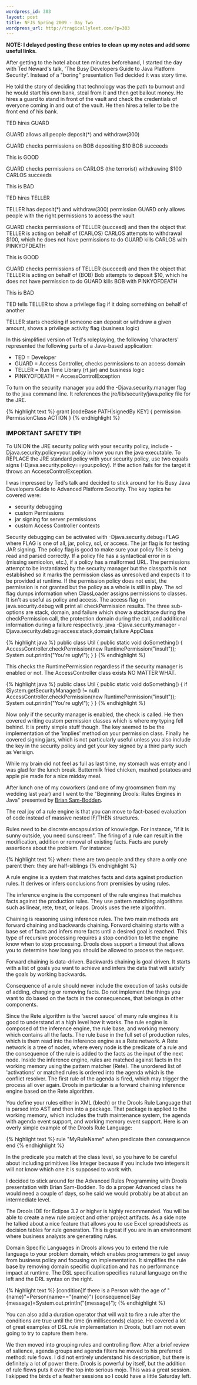 ```yaml
--- 
wordpress_id: 303
layout: post
title: NFJS Spring 2009 - Day Two
wordpress_url: http://tragicallyleet.com/?p=303
---
```


**NOTE: I delayed posting these entries to clean up my notes and add some useful links.**

After getting to the hotel about ten minutes beforehand, I started the day with Ted Neward's talk, 'The Busy Developers Guide to Java Platform Security'. Instead of a "boring" presentation Ted decided it was story time.

He told the story of deciding that technology was the path to burnout and he would start his own bank, steal from it and then get bailout money. He hires a guard to stand in front of the vault and check the credentials of everyone coming in and out of the vault. He then hires a teller to be the front end of his bank.

TED hires GUARD

GUARD allows all people deposit(\*) and withdraw(300)

GUARD checks permissions on BOB depositing $10
BOB succeeds

This is GOOD

GUARD checks permissions on CARLOS (the terrorist) withdrawing $100
CARLOS succeeds 

This is BAD

TED hires TELLER

TELLER has deposit(\*) and withdraw(300) permission
GUARD only allows people with the right permissions to access the vault

GUARD checks permissions of TELLER (succeed) and then the object that TELLER is acting on behalf of (CARLOS)
CARLOS attempts to withdrawal $100, which he does not have permissions to do
GUARD kills CARLOS with PINKYOFDEATH 

This is GOOD

GUARD checks permissions of TELLER (succeed) and then the object that TELLER is acting on behalf of (BOB)
Bob attempts to deposit $10, which he does not have permission to do
GUARD kills BOB with PINKYOFDEATH

This is BAD

TED tells TELLER to show a privilege flag if it doing something on behalf of another

TELLER starts checking if someone can deposit or withdraw a given amount, shows a privilege activity flag (business logic)

In this simplified version of Ted's roleplaying, the following 'characters' represented the following parts of a Java-based application:

- TED = Developer </li>
- GUARD = Access Controller, checks permissions to an access domain
- TELLER = Run Time Library (rt.jar) and business logic
- PINKYOFDEATH = AccessControlException

To turn on the security manager you add the -Djava.security.manager flag to the java command line. It references the jre/lib/security/java.policy file for the JRE. 

{% highlight text %} 
grant [codeBase PATH|signedBy KEY] { 
permission PermissionClass ACTION 
} 
{% endhighlight %} 

### IMPORTANT SAFETY TIP!

To UNION the JRE security policy with your security policy, include -Djava.security.policy=your.policy in how you run the java executable. To REPLACE the JRE standard policy with your security policy, use two equals signs (-Djava.security.policy==your.policy). If the action fails for the target it throws an AccessControlException.

I was impressed by Ted's talk and decided to stick around for his Busy Java Developers Guide to Advanced Platform Security. The key topics he covered were:

- security debugging
- custom Permissions
- jar signing for server permissions
- custom Access Controller contexts

Security debugging can be activated with -Djava.security.debug=FLAG where FLAG is one of all, jar, policy, scl, or access. The jar flag is for testing JAR signing. The policy flag is good to make sure your policy file is being read and parsed correctly. If a policy file has a syntactical error in is (missing semicolon, etc.), if a policy has a malformed URL. The permissions attempt to be instantiated by the security manager but the classpath is not established so it marks the permission class as unresolved and expects it to be provided at runtime. If the permission policy does not exist, the permission is not granted but the policy as a whole is still in play. The scl flag dumps information when ClassLoader assigns permissions to classes. It isn't as useful as policy and access. The access flag on java.security.debug will print all checkPermission results. The three sub-options are stack, domain, and failure which show a stacktrace during the checkPermission call, the protection domain during the call, and additional information during a failure respectively. java -Djava.security.manager -Djava.security.debug=access:stack,domain,failure AppClass 

{% highlight java %} 
public class Util { 
	public static void doSomething() { 
		AccessController.checkPermission(new RuntimePermission("insult")); 
		System.out.println("You're ugly!"); 
	} 
} 
{% endhighlight %}

This checks the RuntimePermission regardless if the security manager is enabled or not. The AccessController class exists NO MATTER WHAT. 

{% highlight java %} 
public class Util { 
	public static void doSomething() { 
		if (System.getSecurityManager() != null) AccessController.checkPermission(new RuntimePermission("insult")); 
		System.out.println("You're ugly!"); 
	} 
} 
{% endhighlight %}

Now only if the security manager is enabled, the check is called. He then covered writing custom permission classes which is where my typing fell behind. It is pretty simple stuff though. The key seemed to be the implementation of the 'implies' method on your permission class. Finally he covered signing jars, which is not particularly useful unless you also include the key in the security policy and get your key signed by a third party such as Verisign. 

While my brain did not feel as full as last time, my stomach was empty and I was glad for the lunch break. Buttermilk fried chicken, mashed potatoes and apple pie made for a nice midday meal. 

After lunch one of my coworkers (and one of my groomsmen from my wedding last year) and I went to the "Beginning Drools: Rules Engines in Java" presented by [Brian Sam-Bodden](http://www.nofluffjuststuff.com/conference/speaker/brian_sam-bodden.html). 

The real joy of a rule engine is that you can move to fact-based evaluation of code instead of massive nested IF/THEN structures. 

Rules need to be discrete encapsulation of knowledge. For instance, "if it is sunny outside, you need sunscreen". The firing of a rule can result in the modification, addition or removal of existing facts. Facts are purely assertions about the problem. For instance: 

{% highlight text %} 
when: there are two people and they share a only one parent 
then: they are half-siblings 
{% endhighlight %}

A rule engine is a system that matches facts and data against production rules. It derives or infers conclusions from premisies by using rules. 

The inference engine is the component of the rule engines that matches facts against the production rules. They use pattern matching algorithms such as linear, rete, treat, or leaps. Drools uses the rete algorithm. 

Chaining is reasoning using inference rules. The two main methods are forward chaining and backwards chaining. Forward chaining starts with a base set of facts and infers more facts until a desired goal is reached. This type of recursive processing requires a stop condition to let the engine know when to stop processing. Drools does support a timeout that allows you to determine how long you should be allowed to process the request. 

Forward chaining is data-driven. Backwards chaining is goal driven. It starts with a list of goals you want to achieve and infers the data that will satisfy the goals by working backwards. 

Consequence of a rule should never include the execution of tasks outside of adding, changing or removing facts. Do not implement the things you want to do based on the facts in the consequences, that belongs in other components. 

Since the Rete algorithm is the 'secret sauce' of many rule engines it is good to understand at a high level how it works. The rule engine is composed of the inference engine, the rule base, and working memory which contains all the facts. The rule base in the full set of production rules, which is them read into the inference engine as a Rete network. A Rete network is a tree of nodes, where every node is the predicate of a rule and the consequence of the rule is added to the facts as the input of the next node. Inside the inference engine, rules are matched against facts in the working memory using the pattern matcher (Rete). The unordered list of 'activations' or matched rules is ordered into the agenda which is the conflict resolver. The first rule of the agenda is fired, which may trigger the process all over again. Drools in particular is a forward chaining inference engine based on the Rete algorithm. 

You define your rules either in XML (blech) or the Drools Rule Language that is parsed into AST and then into a package. That package is applied to the working memory, which includes the truth maintenance system, the agenda with agenda event support, and working memory event support. Here is an overly simple example of the Drools Rule Language: 

{% highlight text %} 
rule "MyRuleName" 
	when predicate 
	then consequence 
end 
{% endhighlight %}

In the predicate you match at the class level, so you have to be careful about including primitives like Integer because if you include two integers it will not know which one it is supposed to work with. 

I decided to stick around for the Advanced Rules Programming with Drools presentation with Brian Sam-Bodden. To do a proper Advanced class he would need a couple of days, so he said we would probably be at about an intermediate level. 

The Drools IDE for Eclipse 3.2 or higher is highly recommended. You will be able to create a new rule project and other project artifacts. As a side note he talked about a nice feature that allows you to use Excel spreadsheets as decision tables for rule generation. This is great if you are in an environment where business analysts are generating rules. 

Domain Specific Languages in Drools allows you to extend the rule language to your problem domain, which enables programmers to get away from business policy and focusing on implementation. It simplifies the rule base by removing domain specific duplication and has no performance impact at runtime. The DSL specification specifies natural language on the left and the DRL syntax on the right. 

{% highlight text %} 
[condition]If there is a Person with the age of "{name}"=Person(name=="{name}") 
[consequence]Say {message}=System.out.println("{message}"); 
{% endhighlight %}

You can also add a duration operator that will wait to fire a rule after the conditions are true until the time (in milliseconds) elapse. He covered a lot of great examples of DSL rule implementation in Drools, but I am not even going to try to capture them here. 

We then moved into grouping rules and controlling flow. After a brief review of salience, agenda groups and agenda filters he moved to his preferred method: rule flows. I did not entirely understand his description, but there is definitely a lot of power there. Drools is powerful by itself, but the addition of rule flows puts it over the top into serious mojo. This was a great session. I skipped the birds of a feather sessions so I could have a little Saturday left.
